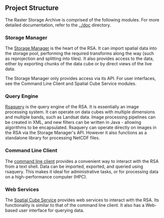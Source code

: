 ## Project Structure

The Raster Storage Archive is comprised of the following modules. For more
detailed documentation, refer to the [../doc](../doc) directory.

### Storage Manager

The [Storage Manager](storagemanager) is the heart of the RSA. It can import
spatial data into the storage pool, performing the required transforms along the
way (such as reprojection and splitting into tiles). It also provides access to
the data, either by exporting chunks of the data cube or by direct views of the
live data.

The Storage Manager only provides access via its API. For user interfaces, see
the Command Line Client and Spatial Cube Service modules.

### Query Engine

[Rsaquery](rsaquery) is the query engine of the RSA. It is essentially an image
processing system. It can operate on data cubes with multiple dimensions and
multiple bands, such as Landsat data. Image processing pipelines can be created
in XML, and new filters can be written in Java - allowing algorithms to be
encapsulated. Rsaquery can operate directly on images in the RSA via the Storage
Manager's API. However it also functions as a standalone library for processing
NetCDF files.

### Command Line Client

The [command line client](cmdclient) provides a convenient way to interact with
the RSA from a text shell. Data can be imported, exported, and queried using
rsaquery. This makes it ideal for administrative tasks, or for processing data
on a high-performance computer (HPC).

### Web Services

The [Spatial Cube Service](spatialcubeservice) provides web services to interact
with the RSA. Its functionality is similar to that of the command line client.
It also has a Web-based user interface for querying data.

